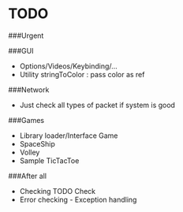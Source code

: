 # TODO

###Urgent

###GUI
- Options/Videos/Keybinding/...
- Utility stringToColor : pass color as ref

###Network
- Just check all types of packet if system is good

###Games
- Library loader/Interface Game
- SpaceShip
- Volley
- Sample TicTacToe

###After all
- Checking TODO Check
- Error checking - Exception handling
